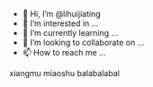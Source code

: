 - 👋 Hi, I’m @lihuijiating
- 👀 I’m interested in ...
- 🌱 I’m currently learning ...
- 💞️ I’m looking to collaborate on ...
- 📫 How to reach me ...

<!---
lihuijiating/lihuijiating is a ✨ special ✨ repository because its `README.md` (this file) appears on your GitHub profile.
You can click the Preview link to take a look at your changes.
--->
xiangmu miaoshu balabalabal
